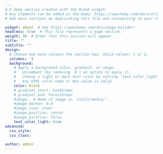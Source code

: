 ```yaml
---
# A Demo section created with the Blank widget.
# Any elements can be added in the body: https://wowchemy.com/docs/writing-markdown-latex/
# Add more sections by duplicating this file and customizing to your requirements.

widget: about  # See https://wowchemy.com/docs/page-builder/
headless: true  # This file represents a page section.
weight: 30  # Order that this section will appear.
title: ""
subtitle: ""
design:
  # Choose how many columns the section has. Valid values: 1 or 2.
  columns: '1'
  background:
    # Apply a background color, gradient, or image.
    #   Uncomment (by removing `#`) an option to apply it.
    #   Choose a light or dark text color by setting `text_color_light`.
    #   Any HTML color name or Hex value is valid.
    color: black
    # gradient_start: DarkGreen
    # gradient_end: ForestGreen
    #image:  # Name of image in `static/media/`.
    #image_darken: 0.6
    #image_size: cover
    #image_position: center
    #image_parallax: false
    text_color_light: true
advanced:
  css_style:
  css_class: 
  
author: admin
---
```

